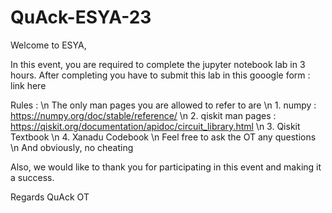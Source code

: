 # QuAck-ESYA-23

Welcome to ESYA,

In this event, you are required to complete the jupyter notebook lab in 3 hours. 
After completing you have to submit this lab in this gooogle form : link here

Rules : \n
  The only man pages you are allowed to refer to are \n
    1. numpy : https://numpy.org/doc/stable/reference/ \n
    2. qiskit man pages : https://qiskit.org/documentation/apidoc/circuit_library.html \n
    3. Qiskit Textbook \n
    4. Xanadu Codebook \n
  Feel free to ask the OT any questions \n
  And obviously, no cheating

Also, we would like to thank you for participating in this event and making it a success.

Regards
QuAck OT
